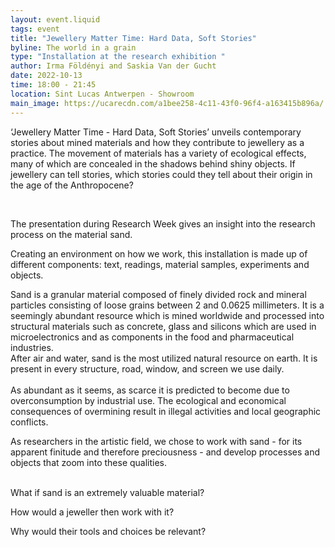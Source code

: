 ```yaml
---
layout: event.liquid
tags: event
title: "Jewellery Matter Time: Hard Data, Soft Stories"
byline: The world in a grain
type: "Installation at the research exhibition "
author: Irma Földényi and Saskia Van der Gucht
date: 2022-10-13
time: 18:00 - 21:45
location: Sint Lucas Antwerpen - Showroom
main_image: https://ucarecdn.com/a1bee258-4c11-43f0-96f4-a163415b896a/
---
```

‘Jewellery Matter Time - Hard Data, Soft Stories’ unveils contemporary stories about mined materials and how they contribute to jewellery as a practice. The movement of materials has a variety of ecological effects, many of which are concealed in the shadows behind shiny objects. If jewellery can tell stories, which stories could they tell about their origin in the age of the Anthropocene? 

 

The presentation during Research Week gives an insight into the research process on the material sand.

Creating an environment on how we work, this installation is made up of different components: text, readings, material samples, experiments and objects.

Sand is a granular material composed of finely divided rock and mineral particles consisting of loose grains between 2 and 0.0625 millimeters. It is a seemingly abundant resource which is mined worldwide and processed into structural materials such as concrete, glass and silicons which are used in microelectronics and as components in the food and pharmaceutical industries.\
After air and water, sand is the most utilized natural resource on earth. It is present in every structure, road, window, and screen we use daily.\
\
As abundant as it seems, as scarce it is predicted to become due to overconsumption by industrial use. The ecological and economical consequences of overmining result in illegal activities and local geographic conflicts.

As researchers in the artistic field, we chose to work with sand - for its apparent finitude and therefore preciousness - and develop processes and objects that zoom into these qualities. 

 \
What if sand is an extremely valuable material? 

How would a jeweller then work with it? 

Why would their tools and choices be relevant?